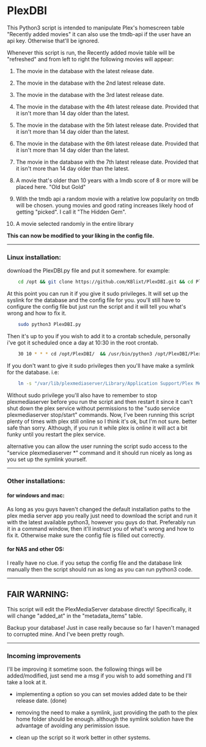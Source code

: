 # PlexDBI
This Python3 script is intended to manipulate Plex's homescreen table "Recently added movies" it can also use the tmdb-api
if the user have an api key. Otherwise that'll be ignored.

Whenever this script is run, the Recently added movie table will be "refreshed" and from left to right
the following movies will appear:

1. The movie in the database with the latest release date.
2. The movie in the database with the 2nd latest release date.
3. The movie in the database with the 3rd latest release date.
4. The movie in the database with the 4th latest release date. Provided that it isn't more than 14 day older than the latest.
5. The movie in the database with the 5th latest release date. Provided that it isn't more than 14 day older than the latest.
6. The movie in the database with the 6th latest release date. Provided that it isn't more than 14 day older than the latest.
7. The movie in the database with the 7th latest release date. Provided that it isn't more than 14 day older than the latest.

8. A movie that's older than 10 years with a Imdb score of 8 or more will be placed here. "Old but Gold"

9. With  the tmdb api a random movie with a relative low popularity on tmdb will be chosen.
   young movies and good rating increases likely hood of getting "picked". I call it "The Hidden Gem".

10. A movie selected randomly in the entire library

**This can now be modified to your liking in the config file.**

----------
### Linux installation:

download the PlexDBI.py file and put it somewhere. for example:
```sh
    cd /opt && git clone https://github.com/KBlixt/PlexDBI.git && cd PlexDBI
```
At this point you can run it if you give it sudo privileges. It will set up the syslink for the database and the config file for you.
you'll still have to configure the config file but just run the script and it will tell you what's wrong and how to fix it.
```sh
    sudo python3 PlexDBI.py
```
Then it's up to you if you wish to add it to a crontab schedule, personally i've got it scheduled once a day at 10:30
in the root crontab.
```sh
    30 10 * * * cd /opt/PlexDBI/  && /usr/bin/python3 /opt/PlexDBI/PlexDBI.py
```
If you don't want to give it sudo privileges then you'll have make a symlink for the database. i.e:
```sh
    ln -s "/var/lib/plexmediaserver/Library/Application Support/Plex Media Server/Plug-in Support/Databases/com.plexapp.plugins.library.db" PlexDatabase.db
```
Without sudo privilege you'll also have to remember to stop plexmediaserver before you run the script and then restart it
since it can't shut down the plex service without permissions to the "sudo service plexmediaserver stop/start" commands.
Now, I've been running this script plenty of times with plex still online so I think it's ok, but I'm not sure.
better safe than sorry. Although, if you run it while plex is online it will act a bit funky until you restart the plex service.

alternative you can allow the user running the script sudo access to the "service plexmediaserver \*" command and it should run nicely as long as you set up the symlink yourself. 

----------
### Other installations:

#### for windows and mac:
As long as you guys haven't changed the default installation paths to the plex media server app
you really just need to download the script and run it with the latest available python3, however you guys do that.
Preferably run it in a command window, then it'll instruct you of what's wrong and how to fix it. Otherwise make sure
the config file is filled out correctly.

#### for NAS and other OS:
I really have no clue. if you setup the config file and the database link manually then the
script should run as long as you can run python3 code.

----------
## FAIR WARNING:

This script will edit the PlexMediaServer database directly! Specifically, it will change "added_at" in the
"metadata_items" table.

Backup your database! Just in case really because so far I haven't managed to corrupted mine. And I've been pretty rough.

----------

### Incoming improvements
I'll be improving it sometime soon. the following things will be added/modified, just send me a msg if you wish to add something and I'll
take a look at it.

- implementing a option so you can set movies added date to be their release date. (done)

- removing the need to make a symlink, just providing the path to the plex home folder should be enough. although the symlink solution 
have the advantage of avoiding any perimission issue.

- clean up the script so it work better in other systems.
